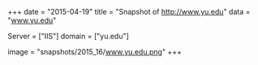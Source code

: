 
+++
date = "2015-04-19"
title = "Snapshot of http://www.yu.edu"
data = "www.yu.edu"

Server = ["IIS"]
domain = ["yu.edu"]

  image = "snapshots/2015_16/www.yu.edu.png"
+++
#
